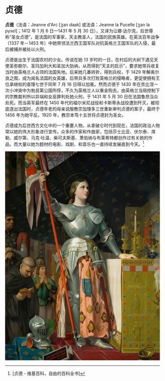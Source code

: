 # 贞德

**贞德**（法语：Jeanne d'Arc [ʒan daʁk] 或法语：Jeanne la Pucelle [ʒan la pysɛl]；1412 年 1 月 6 日—1431 年 5 月 30 日），又译为让娜·达尔克，后世尊称“圣女贞德”，是法国的军事家，天主教圣人，法国的民族英雄。在英法百年战争（1337 年－1453 年）中她带领法兰西王国军队对抗英格兰王国军队的入侵，最后被捕并被处以火刑。

贞德是出生于法国农村的少女。传说在她 13 岁时的一日，在村后的大树下遇见天使圣弥额尔、圣玛加利大和圣加大肋纳，从而得到“天主的启示”，要求她带兵收复当时由英格兰人占领的法国失地。后来她几番转折，得到兵权，于 1429 年解奥尔良之围，成为闻名法国的女英雄，后带兵多次打败英格兰的侵略者，更促使拥有王位承继权的查理七世于同年 7 月 16 日得以加冕。然而贞德于 1430 年在贡比涅一次小冲突中为勃艮第公国所俘，不久为英格兰人以重金购去，由英格兰当局控制下的宗教裁判所以异端和女巫罪判处她火刑，于 1431 年 5 月 30 日在法国鲁昂当众处死。而当英军最终在 1450 年代的福尔米尼战役和卡斯蒂永战役遭到歼灭，被彻底逐出法国时，贞德年老的母亲说服教宗加理多三世重新审判贞德的案子，最终于 1456 年为她平反。1920 年，教宗本笃十五世将贞德封为圣女。

贞德成为后世西方文化中的一个重要人物。从拿破仑时代到现在，法国的政治人物常以她的伟大形象进行宣传。众多的作家和作曲家，包括莎士比亚、伏尔泰、席勒、威尔第、马克·吐温、柴可夫斯基、萧伯纳与布莱希特都创作过有关她的作品，而大量以她为题材的电影、戏剧、和音乐也一直持续发展直到今天。[^1]

![jeanne_d_arc](../images/jeanne_d_arc.jpg)

[^1]: [贞德 - 维基百科，自由的百科全书]
